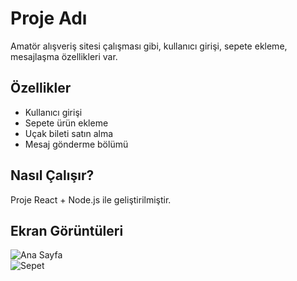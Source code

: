 # Proje Adı  
Amatör alışveriş sitesi çalışması gibi, kullanıcı girişi, sepete ekleme, mesajlaşma özellikleri var.

## Özellikler  
- Kullanıcı girişi  
- Sepete ürün ekleme  
- Uçak bileti satın alma  
- Mesaj gönderme bölümü  

## Nasıl Çalışır?  
Proje React + Node.js ile geliştirilmiştir.  

## Ekran Görüntüleri  
![Ana Sayfa](link_to_image)  
![Sepet](link_to_image)
